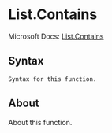 ---
---

# List.Contains

Microsoft Docs: [List.Contains](https://docs.microsoft.com/en-us/powerquery-m/list-contains)

## Syntax

```
Syntax for this function.
```

## About

About this function.


